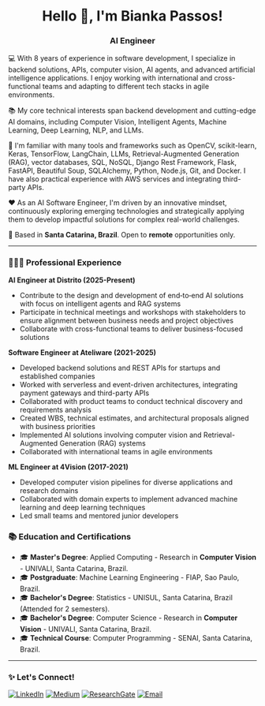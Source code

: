 <!-- Presentation Banner -->
<h1 align="center">Hello 👋, I'm Bianka Passos!</h1>
<h3 align="center">AI Engineer</h3>
<!-- About Me Section -->

💻 With 8 years of experience in software development, I specialize in backend solutions, APIs, computer vision, AI agents, and advanced artificial intelligence applications. I enjoy working with international and cross-functional teams and adapting to different tech stacks in agile environments.

📚  My core technical interests span backend development and cutting-edge AI domains, including Computer Vision, Intelligent Agents, Machine Learning, Deep Learning, NLP, and LLMs. 

🚀 I'm familiar with many tools and frameworks such as OpenCV, scikit-learn, Keras, TensorFlow, LangChain, LLMs, Retrieval-Augmented Generation (RAG), vector databases, SQL, NoSQL, Django Rest Framework, Flask, FastAPI, Beautiful Soup, SQLAlchemy, Python, Node.js, Git, and Docker. I have also practical experience with AWS services and integrating third-party APIs.

❤️ As an AI Software Engineer, I'm driven by an innovative mindset, continuously exploring emerging technologies and strategically applying them to develop impactful solutions for complex real-world challenges.

📍 Based in **Santa Catarina, Brazil**. Open to **remote** opportunities only.

---

### 👩🏼‍💻 Professional Experience

**AI Engineer at Distrito (2025-Present)**
- Contribute to the design and development of end‐to‐end AI solutions with focus on intelligent agents and RAG systems
- Participate in technical meetings and workshops with stakeholders to ensure alignment between business needs and project objectives
- Collaborate with cross-functional teams to deliver business-focused solutions

**Software Engineer at Ateliware (2021-2025)**

- Developed backend solutions and REST APIs for startups and established companies
- Worked with serverless and event-driven architectures, integrating payment gateways and third-party APIs
- Collaborated with product teams to conduct technical discovery and requirements analysis
- Created WBS, technical estimates, and architectural proposals aligned with business priorities
- Implemented AI solutions involving computer vision and Retrieval-Augmented Generation (RAG) systems
- Collaborated with international teams in agile environments

**ML Engineer at 4Vision (2017-2021)**

- Developed computer vision pipelines for diverse applications and research domains
- Collaborated with domain experts to implement advanced machine learning and deep learning techniques
- Led small teams and mentored junior developers

### 📚 Education and Certifications

- 🎓 **Master's Degree**: Applied Computing - Research in **Computer Vision** - UNIVALI, Santa Catarina, Brazil.
- 🎓 **Postgraduate**: Machine Learning Engineering - FIAP, Sao Paulo, Brazil.  
- 🎓 **Bachelor's Degree**: Statistics - UNISUL, Santa Catarina, Brazil (Attended for 2 semesters).    
- 🎓 **Bachelor's Degree**: Computer Science - Research in **Computer Vision** - UNIVALI, Santa Catarina, Brazil.
- 🎓 **Technical Course**: Computer Programming - SENAI, Santa Catarina, Brazil.  

---

### ✨ Let's Connect!

[![LinkedIn](https://img.shields.io/badge/LinkedIn-0A66C2?style=flat&logo=linkedin&logoColor=white)](https://www.linkedin.com/in/biankapassos)
[![Medium](https://img.shields.io/badge/Medium-000000?style=flat&logo=medium&logoColor=white)](https://medium.com/@biankatpas)
[![ResearchGate](https://img.shields.io/badge/ResearchGate-00CCBB?style=flat&logo=researchgate&logoColor=white)](https://www.researchgate.net/profile/Bianka-Passos)
[![Email](https://img.shields.io/badge/Email-DB4437?style=flat&logo=gmail&logoColor=white)](mailto:biankatpas@gmail.com)
